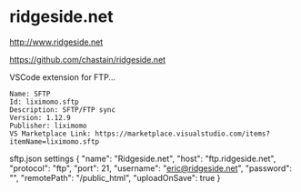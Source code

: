 # ridgeside.net

http://www.ridgeside.net

https://github.com/chastain/ridgeside.net

VSCode extension for FTP...

	Name: SFTP
	Id: liximomo.sftp
	Description: SFTP/FTP sync
	Version: 1.12.9
	Publisher: liximomo
	VS Marketplace Link: https://marketplace.visualstudio.com/items?itemName=liximomo.sftp

sftp.json settings
	{
		"name": "Ridgeside.net",
		"host": "ftp.ridgeside.net",
    "protocol": "ftp",
    "port": 21,
    "username": "eric@ridgeside.net",
    "password": "",
    "remotePath": "/public_html",
    "uploadOnSave": true
	}


